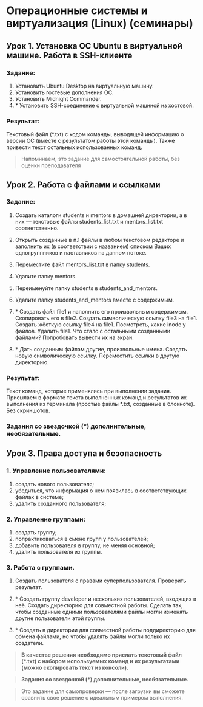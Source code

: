 # Операционные системы и виртуализация (Linux) (семинары)

## Урок 1. Установка ОС Ubuntu в виртуальной машине. Работа в SSH-клиенте

### **Задание:**

1.  Установить Ubuntu Desktop на виртуальную машину.
2.  Установить гостевые дополнения ОС.
3.  Установить Midnight Commander.
4.  \* Установить SSH-соединение с виртуальной машиной из хостовой.

### **Результат:**

Текстовый файл (\*.txt) с кодом команды, выводящей информацию о версии ОС (вместе с результатом работы этой команды).
Также привести текст остальных использованных команд.

> Напоминаем, это задание для самостоятельной работы, без оценки преподавателя

## Урок 2. Работа с файлами и ссылками

### **Задание:**

1.  Создать каталоги students и mentors в домашней директории, а в них — текстовые файлы students_list.txt и mentors_list.txt соответственно.
2.  Открыть созданные в п.1 файлы в любом текстовом редакторе и заполнить их (в соответствии с названием) списком Ваших одногруппников и наставников на данном потоке.
3.  Переместите файл mentors_list.txt в папку students.
4.  Удалите папку mentors.
5.  Переименуйте папку students в students_and_mentors.
6.  Удалите папку students_and_mentors вместе с содержимым.

7.  \* Создать файл file1 и наполнить его произвольным содержимым. Скопировать его в file2. Создать символическую ссылку file3 на file1. Создать жёсткую ссылку file4 на file1. Посмотреть, какие inode у файлов. Удалить file1. Что стало с остальными созданными файлами? Попробовать вывести их на экран.
8.  \* Дать созданным файлам другие, произвольные имена. Создать новую символическую ссылку. Переместить ссылки в другую директорию.

### **Результат:**

Текст команд, которые применялись при выполнении задания. Присылаем в формате текста выполненных команд и результатов их выполнения из терминала (простые файлы \*.txt, созданные в блокноте). Без скриншотов.

### **Задания со звездочкой (\*) дополнительные, необязательные.**

## Урок 3. Права доступа и безопасность

### 1. Управление пользователями:

1. создать нового пользователя;
2. убедиться, что информация о нем появилась в соответствующих файлах в системе;
3. удалить созданного пользователя;

### 2. Управление группами:

1. создать группу;
2. попрактиковаться в смене групп у пользователей;
3. добавить пользователя в группу, не меняя основной;
4. удалить пользователя из группы.

### 3. Работа с группами.

1. Создать пользователя с правами суперпользователя. Проверить результат.

2. \* Создать группу developer и нескольких пользователей, входящих в неё. Создать директорию для совместной работы. Сделать так, чтобы созданные одними пользователями файлы могли изменять другие пользователи этой группы.

3. \* Создать в директории для совместной работы поддиректорию для обмена файлами, но чтобы удалять файлы могли только их создатели.

> **В качестве решения необходимо прислать текстовый файл (\*.txt) с набором используемых команд и их результатами (можно скопировать текст из консоли).**

> **Задания со звездочкой (\*) дополнительные, необязательные.**

> Это задание для самопроверки — после загрузки вы сможете сравнить свое решение с идеальным примером выполнения.
